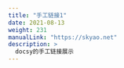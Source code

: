 ```yaml
---
title: "手工链接1"
date: 2021-08-13
weight: 231
manualLink: "https://skyao.net"
description: >
  docsy的手工链接展示
---
```




